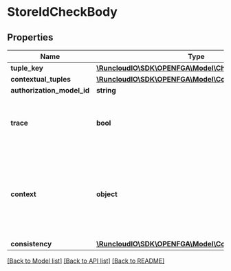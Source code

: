 # StoreIdCheckBody

## Properties
Name | Type | Description | Notes
------------ | ------------- | ------------- | -------------
**tuple_key** | [**\RuncloudIO\SDK\OPENFGA\Model\CheckRequestTupleKey**](CheckRequestTupleKey.md) |  | 
**contextual_tuples** | [**\RuncloudIO\SDK\OPENFGA\Model\ContextualTupleKeys**](ContextualTupleKeys.md) |  | [optional] 
**authorization_model_id** | **string** |  | [optional] 
**trace** | **bool** | Defaults to false. Making it true has performance implications. | [optional] 
**context** | **object** | Additional request context that will be used to evaluate any ABAC conditions encountered in the query evaluation. | [optional] 
**consistency** | [**\RuncloudIO\SDK\OPENFGA\Model\ConsistencyPreference**](ConsistencyPreference.md) |  | [optional] 

[[Back to Model list]](../../README.md#documentation-for-models) [[Back to API list]](../../README.md#documentation-for-api-endpoints) [[Back to README]](../../README.md)

